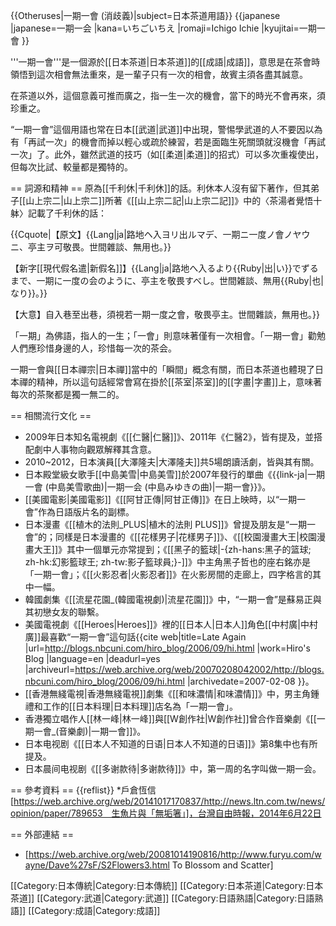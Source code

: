 {{Otheruses|一期一會 (消歧義)|subject=日本茶道用語}} 
{{japanese
|japanese=一期一会
|kana=いちごいちえ
|romaji=Ichigo Ichie
|kyujitai=一期一會
}}

'''一期一會'''是一個源於[[日本茶道|日本茶道]]的[[成語|成語]]，意思是在茶會時領悟到這次相會無法重來，是一輩子只有一次的相會，故賓主須各盡其誠意。

在茶道以外，這個意義可推而廣之，指一生一次的機會，當下的時光不會再來，須珍重之。

“一期一會”這個用語也常在日本[[武道|武道]]中出現，警惕學武道的人不要因以為有「再試一次」的機會而掉以輕心或疏於練習，若是面臨生死關頭就沒機會「再試一次」了。此外，雖然武道的技巧（如[[柔道|柔道]]的招式）可以多次重複使出，但每次比試、較量都是獨特的。

== 詞源和精神 ==
原為[[千利休|千利休]]的話。利休本人沒有留下著作，但其弟子[[山上宗二|山上宗二]]所著《[[山上宗二記|山上宗二記]]》中的〈茶湯者覺悟十躰〉記載了千利休的話：

{{Cquote|【原文】{{Lang|ja|路地ヘ入ヨリ出ルマデ、一期ニ一度ノ會ノヤウニ、亭主ヲ可敬畏。世間雜談、無用也。}}

【新字[[現代假名遣|新假名]]】{{Lang|ja|路地へ入るより{{Ruby|出|い}}でずるまで、一期に一度の会のように、亭主を敬畏すべし。世間雑談、無用{{Ruby|也|なり}}。}}

【大意】自入巷至出巷，須視若一期一度之會，敬畏亭主。世間雜談，無用也。}}

「一期」為佛語，指人的一生；「一會」則意味著僅有一次相會。「一期一會」勸勉人們應珍惜身邊的人，珍惜每一次的茶会。

一期一會與[[日本禪宗|日本禪]]當中的「瞬間」概念有關，而日本茶道也體現了日本禪的精神，所以這句話經常會寫在掛於[[茶室|茶室]]的[[字畫|字畫]]上，意味著每次的茶聚都是獨一無二的。

== 相關流行文化 ==
* 2009年日本知名電視劇《[[仁醫|仁醫]]》、2011年《仁醫2》，皆有提及，並搭配劇中人事物向觀眾解釋其含意。
* 2010~2012，日本演員[[大澤隆夫|大澤隆夫]]共5場朗讀活劇，皆與其有關。
* 日本殿堂級女歌手[[中島美雪|中島美雪]]於2007年發行的單曲《{{link-ja|一期一會 (中島美雪歌曲)|一期一会 (中島みゆきの曲)|一期一會}}》。
* [[美國電影|美國電影]]《[[阿甘正傳|阿甘正傳]]》在日上映時，以“一期一會”作為日語版片名的副標。
* 日本漫畫《[[植木的法則_PLUS|植木的法則 PLUS]]》曾提及朋友是“一期一會”的；同樣是日本漫畫的《[[花樣男子|花樣男子]]》、《[[校園漫畫大王|校園漫畫大王]]》其中一個單元亦常提到；《[[黑子的籃球|-{zh-hans:黑子的篮球; zh-hk:幻影籃球王; zh-tw:影子籃球員;}-]]》中主角黑子哲也的座右銘亦是「一期一會」；《[[火影忍者|火影忍者]]》在火影房間的走廊上，四字格言的其中一幅。
* 韓國劇集《[[流星花園_(韓國電視劇)|流星花園]]》中，“一期一會”是蘇易正與其初戀女友的聯繫。
* 美國電視劇《[[Heroes|Heroes]]》裡的[[日本人|日本人]]角色[[中村廣|中村廣]]最喜歡“一期一會”這句話<ref>{{cite web|title=Late Again |url=http://blogs.nbcuni.com/hiro_blog/2006/09/hi.html |work=Hiro's Blog |language=en |deadurl=yes |archiveurl=https://web.archive.org/web/20070208042002/http://blogs.nbcuni.com/hiro_blog/2006/09/hi.html |archivedate=2007-02-08 }}</ref>。
* [[香港無綫電視|香港無綫電視]]劇集《[[和味濃情|和味濃情]]》中，男主角鍾禮和工作的[[日本料理|日本料理]]店名為「一期一會」。
* 香港獨立唱作人[[林一峰|林一峰]]與[[W創作社|W創作社]]曾合作音樂劇《[[一期一會_(音樂劇)|一期一會]]》。
* 日本电视剧《[[日本人不知道的日语|日本人不知道的日语]]》第8集中也有所提及。
* 日本晨间电视剧《[[多谢款待|多谢款待]]》中，第一周的名字叫做一期一会。

== 參考資料 ==
{{reflist}}
*戶倉恆信 [https://web.archive.org/web/20141017170837/http://news.ltn.com.tw/news/opinion/paper/789653　生魚片與「無垢箸」]，台灣自由時報，2014年6月22日

== 外部連結 ==
* [https://web.archive.org/web/20081014190816/http://www.furyu.com/wayne/Dave%27sF/S2Flowers3.html To Blossom and Scatter]

[[Category:日本傳統|Category:日本傳統]]
[[Category:日本茶道|Category:日本茶道]]
[[Category:武道|Category:武道]]
[[Category:日語熟語|Category:日語熟語]]
[[Category:成語|Category:成語]]
